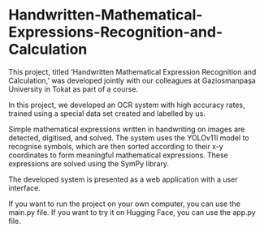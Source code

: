 # Handwritten-Mathematical-Expressions-Recognition-and-Calculation

This project, titled ‘Handwritten Mathematical Expression Recognition and Calculation,’ was developed jointly with our colleagues at Gaziosmanpaşa University in Tokat as part of a course.

In this project, we developed an OCR system with high accuracy rates, trained using a special data set created and labelled by us.

Simple mathematical expressions written in handwriting on images are detected, digitised, and solved. The system uses the YOLOv11l model to recognise symbols, which are then sorted according to their x-y coordinates to form meaningful mathematical expressions. These expressions are solved using the SymPy library. 

The developed system is presented as a web application with a user interface.

If you want to run the project on your own computer, you can use the main.py file. If you want to try it on Hugging Face, you can use the app.py file.
